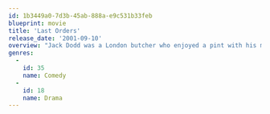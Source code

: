 ```yaml
---
id: 1b3449a0-7d3b-45ab-888a-e9c531b33feb
blueprint: movie
title: 'Last Orders'
release_date: '2001-09-10'
overview: "Jack Dodd was a London butcher who enjoyed a pint with his mates for over 50 years. When he died, he died as he lived, with a smile on his face watching a horse race on which he had bet, with borrowed money. But before he died he had a final request, 'Last Orders', that his ashes be scattered in the sea at Margate. The movie follows his mates, Ray, Lenny and Vic and his foster son Vince as they journey to the sea with the ashes. Along the way, the threads of their lives, their loves and their disappointments are woven together in their memories of Jack and his wife Amy"
genres:
  -
    id: 35
    name: Comedy
  -
    id: 18
    name: Drama
---
```

